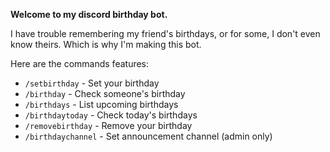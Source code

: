 **Welcome to my discord birthday bot.**

I have trouble remembering my friend's birthdays, or for some, I don't even know theirs. Which is why I'm making this bot.

Here are the commands features:

- `/setbirthday` - Set your birthday
- `/birthday` - Check someone's birthday
- `/birthdays` - List upcoming birthdays
- `/birthdaytoday` - Check today's birthdays
- `/removebirthday` - Remove your birthday
- `/birthdaychannel` - Set announcement channel (admin only)
